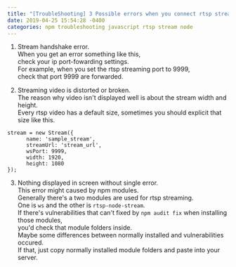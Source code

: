 ```yaml
---
title: "[TroubleShooting] 3 Possible errors when you connect rtsp stream to web server."
date: 2019-04-25 15:54:28 -0400
categories: npm troubleshooting javascript rtsp stream node
---
```

1. Stream handshake error.  
When you get an error something like this,  
check your ip port-fowarding settings.  
For example, when you set the rtsp streaming port to 9999,  
check that port 9999 are forwarded.  


2. Streaming video is distorted or broken.  
The reason why video isn't displayed well is about the stream width and height.  
Every rtsp video has a default size, sometimes you should explicit that size like this.  

```
stream = new Stream({  
      name: 'sample_stream',  
      streamUrl: 'stream_url',  
      wsPort: 9999,  
      width: 1920,  
      height: 1080  
});
```

3. Nothing displayed in screen without single error.  
This error might caused by npm modules.  
Generally there's a two modules are used for rtsp streaming.  
One is `ws` and the other is `rtsp-node-stream`.  
If there's vulnerabilities that can't fixed by `npm audit fix` when installing those modules,  
you'd check that module folders inside.  
Maybe some differences between normally installed and vulnerabilities occured.  
If that, just copy normally installed module folders and paste into your server.  
